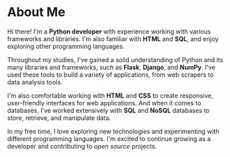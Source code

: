 <h1>About Me</h1>

<p>Hi there! I'm a <strong>Python developer</strong> with experience working with various frameworks and libraries. I'm also familiar with <strong>HTML</strong> and <strong>SQL</strong>, and enjoy exploring other programming languages.</p>

<p>Throughout my studies, I've gained a solid understanding of Python and its many libraries and frameworks, such as <strong>Flask</strong>, <strong>Django</strong>, and <strong>NumPy</strong>. I've used these tools to build a variety of applications, from web scrapers to data analysis tools.</p>

<p>I'm also comfortable working with <strong>HTML</strong> and <strong>CSS</strong> to create responsive, user-friendly interfaces for web applications. And when it comes to databases, I've worked extensively with <strong>SQL</strong> and <strong>NoSQL</strong> databases to store, retrieve, and manipulate data.</p>

<p>In my free time, I love exploring new technologies and experimenting with different programming languages. I'm excited to continue growing as a developer and contributing to <em>open source</em> projects.</p>
